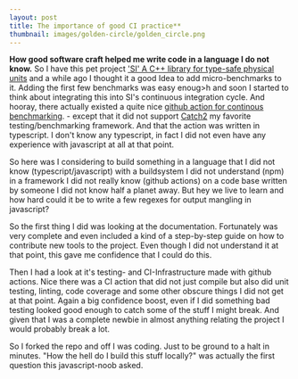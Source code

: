 ```yaml
---
layout: post
title: The importance of good CI practice**
thumbnail: images/golden-circle/golden_circle.png
---
```


**How good software craft helped me write code in a language I do not know.** So I have this pet project ['SI' A C++ library for type-safe physical units](https://github.com/bernedom/SI) and a while ago I thought it a good Idea to add micro-benchmarks to it. Adding the first few benchmarks was easy enoug>h and soon I started to think about integrating this into SI's continuous integration cycle. And hooray, there actually existed a quite nice [github action for continous benchmarking](https://github.com/rhysd/github-action-benchmark). - except that it did not support [Catch2](https://github.com/catchorg/Catch2/) my favorite testing/benchmarking framework. And that the action was written in typescript. I don't know any typescript, in fact I did not even have any experience with javascript at all at that point.

So here was I considering to build something in a language that I did not know (typescript/javascript) with a buildsystem I did not understand (npm) in a framework I did not really know (github actions) on a code base written by someone I did not know half a planet away. But hey we live to learn and how hard could it be to write a few regexes for output mangling in javascript?

So the first thing I did was looking at the documentation. Fortunately was very complete and even included a kind of a step-by-step guide on how to contribute new tools to the project. Even though I did not understand it at that point, this gave me confidence that I could do this. 

Then I had a look at it's testing- and CI-Infrastructure made with github actions. Nice there was a CI action that did not just compile but also did unit testing, linting, code coverage and some other obscure things I did not get at that point. Again a big confidence boost, even if I did something bad testing looked good enough to catch some of the stuff I might break. And given that I was a complete newbie in almost anything relating the project I would probably break a lot. 

So I forked the repo and off I was coding. Just to be ground to a halt in minutes. "How the hell do I build this stuff locally?" was actually the first question this javascript-noob asked.  